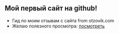 ## Мой первый сайт на github!

- Гид по моим отзывам с сайта from otzovik.com
- Желаю полезного просмотра: [посмотреть](https://v1llage.github.io/reviews_tutorial/)
